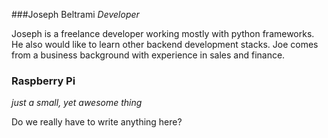 ###Joseph Beltrami
_Developer_

Joseph is a freelance developer working mostly with python frameworks. 
He also would like to learn other backend development stacks. 
Joe comes from a business background with experience in sales and finance.


### Raspberry Pi
_just a small, yet awesome thing_  
  
Do we really have to write anything here?
